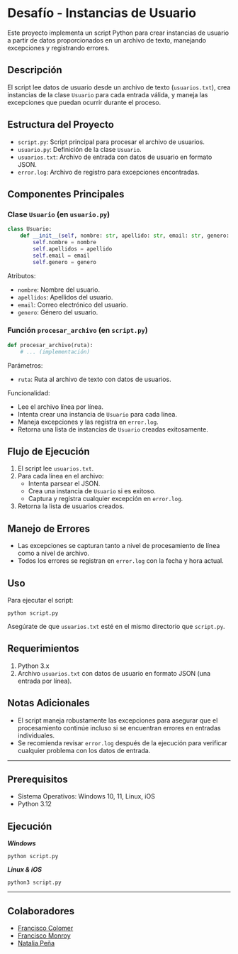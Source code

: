 # Desafío - Instancias de Usuario

Este proyecto implementa un script Python para crear instancias de usuario a partir de datos proporcionados en un archivo de texto, manejando excepciones y registrando errores.

## Descripción

El script lee datos de usuario desde un archivo de texto (`usuarios.txt`), crea instancias de la clase `Usuario` para cada entrada válida, y maneja las excepciones que puedan ocurrir durante el proceso.

## Estructura del Proyecto

- `script.py`: Script principal para procesar el archivo de usuarios.
- `usuario.py`: Definición de la clase `Usuario`.
- `usuarios.txt`: Archivo de entrada con datos de usuario en formato JSON.
- `error.log`: Archivo de registro para excepciones encontradas.

## Componentes Principales

### Clase `Usuario` (en `usuario.py`)

```python
class Usuario:
    def __init__(self, nombre: str, apellido: str, email: str, genero: str) -> None:
        self.nombre = nombre
        self.apellidos = apellido
        self.email = email
        self.genero = genero
```

Atributos:
- `nombre`: Nombre del usuario.
- `apellidos`: Apellidos del usuario.
- `email`: Correo electrónico del usuario.
- `genero`: Género del usuario.

### Función `procesar_archivo` (en `script.py`)

```python
def procesar_archivo(ruta):
    # ... (implementación)
```

Parámetros:
- `ruta`: Ruta al archivo de texto con datos de usuarios.

Funcionalidad:
- Lee el archivo línea por línea.
- Intenta crear una instancia de `Usuario` para cada línea.
- Maneja excepciones y las registra en `error.log`.
- Retorna una lista de instancias de `Usuario` creadas exitosamente.

## Flujo de Ejecución

1. El script lee `usuarios.txt`.
2. Para cada línea en el archivo:
   - Intenta parsear el JSON.
   - Crea una instancia de `Usuario` si es exitoso.
   - Captura y registra cualquier excepción en `error.log`.
3. Retorna la lista de usuarios creados.

## Manejo de Errores

- Las excepciones se capturan tanto a nivel de procesamiento de línea como a nivel de archivo.
- Todos los errores se registran en `error.log` con la fecha y hora actual.

## Uso

Para ejecutar el script:

```
python script.py
```

Asegúrate de que `usuarios.txt` esté en el mismo directorio que `script.py`.

## Requerimientos

1. Python 3.x
2. Archivo `usuarios.txt` con datos de usuario en formato JSON (una entrada por línea).

## Notas Adicionales

- El script maneja robustamente las excepciones para asegurar que el procesamiento continúe incluso si se encuentran errores en entradas individuales.
- Se recomienda revisar `error.log` después de la ejecución para verificar cualquier problema con los datos de entrada.

------------------------------------------

## Prerequisitos

- Sistema Operativos: Windows 10, 11, Linux, iOS
- Python 3.12

## Ejecución

***Windows***

`python script.py`

***Linux & iOS***

`python3 script.py`

------------------------------------------
## Colaboradores
- [Francisco Colomer](https://github.com/Cy5k0) 
- [Francisco Monroy](https://github.com/fmonroy75)
- [Natalia Peña](https://github.com/StudentNPD)
